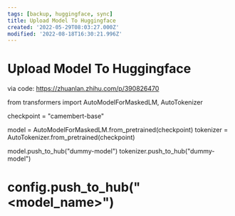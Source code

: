 ```yaml
---
tags: [backup, huggingface, sync]
title: Upload Model To Huggingface
created: '2022-05-29T08:03:27.000Z'
modified: '2022-08-18T16:30:21.996Z'
---
```


# Upload Model To Huggingface

via code:
 https://zhuanlan.zhihu.com/p/390826470

from transformers import AutoModelForMaskedLM, AutoTokenizer

checkpoint = "camembert-base"

model = AutoModelForMaskedLM.from_pretrained(checkpoint)
tokenizer = AutoTokenizer.from_pretrained(checkpoint)

model.push_to_hub("dummy-model")
tokenizer.push_to_hub("dummy-model")
# config.push_to_hub("<model_name>")

